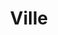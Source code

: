 ---
title: Ville
date: 
draft: false

# descripcion
description : Aro de plata pasante

materials: Plata 925

color: Plateado

dimensions: 1cm x 1,3cm

code: 01-20-0428

type: "Aros"

categories: []

price: $2.710,00

price_eftvo: $2.300,00

# Images
# first image will be shown in the product page
images:
  # - image: "images/path_to_image"
  # La ubicacion de las imagenes es imagenes/Aros/Aros.Solo Plata/01-20-0428-ville
  - image: "./images/aros/solo_plata/01-20-0428-ovalos_a.JPG"
  - image: "./images/aros/solo_plata/01-20-0428-ovalos_b.JPG"
---